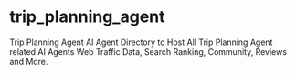 # trip_planning_agent
Trip Planning Agent AI Agent Directory to Host All Trip Planning Agent related AI Agents Web Traffic Data, Search Ranking, Community, Reviews and More.
